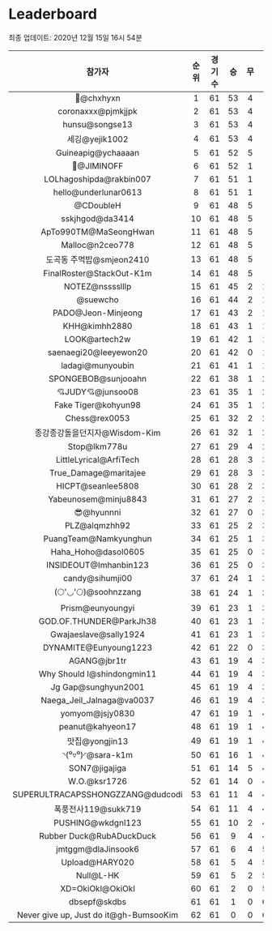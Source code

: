 # Leaderboard
최종 업데이트: 2020년 12월 15일 16시 54분




| 참가자 | 순위 | 경기수 | 승 | 무 | 패 | 승점 |
|:---:|:---:|:---:|:---:|:---:|:---:|:---:|
| 👑@chxhyxn | 1 | 61 | 53 | 4 | 4 | 163 |
| coronaxxx@pjmkjjpk | 2 | 61 | 53 | 4 | 4 | 163 |
| hunsu@songse13 | 3 | 61 | 53 | 4 | 4 | 163 |
| 세깅@yejik1002 | 4 | 61 | 53 | 4 | 4 | 163 |
| Guineapig@ychaaaan | 5 | 61 | 52 | 5 | 4 | 161 |
| :pray:@JIMINOFF | 6 | 61 | 52 | 1 | 8 | 157 |
| LOLhagoshipda@rakbin007 | 7 | 61 | 51 | 1 | 9 | 154 |
| hello@underlunar0613 | 8 | 61 | 51 | 1 | 9 | 154 |
| @CDoubleH | 9 | 61 | 48 | 5 | 8 | 149 |
| sskjhgod@da3414 | 10 | 61 | 48 | 5 | 8 | 149 |
| ApTo990TM@MaSeongHwan | 11 | 61 | 48 | 5 | 8 | 149 |
| Malloc@n2ceo778 | 12 | 61 | 48 | 5 | 8 | 149 |
| 도곡동 주먹밥@smjeon2410 | 13 | 61 | 48 | 5 | 8 | 149 |
| FinalRoster@StackOut-K1m | 14 | 61 | 48 | 5 | 8 | 149 |
| NOTEZ@nsssslllp | 15 | 61 | 45 | 2 | 14 | 137 |
| @suewcho | 16 | 61 | 44 | 2 | 15 | 134 |
| PADO@Jeon-Minjeong | 17 | 61 | 43 | 2 | 16 | 131 |
| KHH@kimhh2880 | 18 | 61 | 43 | 1 | 17 | 130 |
| LOOK@artech2w | 19 | 61 | 42 | 1 | 18 | 127 |
| saenaegi20@leeyewon20 | 20 | 61 | 42 | 0 | 19 | 126 |
| ladagi@munyoubin | 21 | 61 | 41 | 1 | 19 | 124 |
| SPONGEBOB@sunjooahn | 22 | 61 | 38 | 1 | 22 | 115 |
| 💘JUDY💘@junsoo08 | 23 | 61 | 35 | 1 | 25 | 106 |
| Fake Tiger@kohyun98 | 24 | 61 | 35 | 1 | 25 | 106 |
| Chess@rex0053 | 25 | 61 | 32 | 2 | 27 | 98 |
| 종강종강돌을던지자@Wisdom-Kim | 26 | 61 | 32 | 1 | 28 | 97 |
| Stop@lkm778u | 27 | 61 | 29 | 4 | 28 | 91 |
| LittleLyrical@ArfiTech | 28 | 61 | 28 | 3 | 30 | 87 |
| True_Damage@maritajee | 29 | 61 | 28 | 3 | 30 | 87 |
| HICPT@seanlee5808 | 30 | 61 | 28 | 2 | 31 | 86 |
| Yabeunosem@minju8843 | 31 | 61 | 27 | 2 | 32 | 83 |
| 😎@hyunnni | 32 | 61 | 27 | 0 | 34 | 81 |
| PLZ@alqmzhh92 | 33 | 61 | 25 | 2 | 34 | 77 |
| PuangTeam@Namkyunghun | 34 | 61 | 25 | 1 | 35 | 76 |
| Haha_Hoho@dasol0605 | 35 | 61 | 25 | 0 | 36 | 75 |
| INSIDEOUT@Imhanbin123 | 36 | 61 | 25 | 0 | 36 | 75 |
| candy@sihumji00 | 37 | 61 | 24 | 1 | 36 | 73 |
| (🌕'◡'🌕)@soohnzzang | 38 | 61 | 24 | 1 | 36 | 73 |
| Prism@eunyoungyi | 39 | 61 | 23 | 1 | 37 | 70 |
| GOD.OF.THUNDER@ParkJh38 | 40 | 61 | 23 | 1 | 37 | 70 |
| Gwajaeslave@sally1924 | 41 | 61 | 23 | 1 | 37 | 70 |
| DYNAMITE@Eunyoung1223 | 42 | 61 | 22 | 0 | 39 | 66 |
| AGANG@jbr1tr | 43 | 61 | 19 | 4 | 38 | 61 |
| Why Should I@shindongmin11 | 44 | 61 | 19 | 4 | 38 | 61 |
| Jg Gap@sunghyun2001 | 45 | 61 | 19 | 4 | 38 | 61 |
| Naega_Jeil_Jalnaga@va0037 | 46 | 61 | 19 | 4 | 38 | 61 |
| yomyom@jsjy0830 | 47 | 61 | 19 | 1 | 41 | 58 |
| peanut@kahyeon17 | 48 | 61 | 19 | 1 | 41 | 58 |
| 맛집@yongjin13 | 49 | 61 | 19 | 1 | 41 | 58 |
| ◝(⁰▿⁰)◜@sara-k1m | 50 | 61 | 16 | 1 | 44 | 49 |
| SON7@jigajiga | 51 | 61 | 14 | 5 | 42 | 47 |
| W.O.@ksr1726 | 52 | 61 | 14 | 0 | 47 | 42 |
| SUPERULTRACAPSSHONGZZANG@dudcodi | 53 | 61 | 11 | 4 | 46 | 37 |
| 폭풍전사119@sukk719 | 54 | 61 | 11 | 4 | 46 | 37 |
| PUSHING@wkdgnl123 | 55 | 61 | 10 | 2 | 49 | 32 |
| Rubber Duck@RubADuckDuck | 56 | 61 | 9 | 4 | 48 | 31 |
| jmtggm@dlaJinsook6 | 57 | 61 | 6 | 4 | 51 | 22 |
| Upload@HARY020 | 58 | 61 | 5 | 4 | 52 | 19 |
| Null@L-HK | 59 | 61 | 5 | 2 | 54 | 17 |
| XD=OkiOkl@OkiOkl | 60 | 61 | 2 | 0 | 59 | 6 |
| dbsepf@skdbs | 61 | 61 | 1 | 0 | 60 | 3 |
| Never give up, Just do it@gh-BumsooKim | 62 | 61 | 0 | 0 | 61 | 0 |